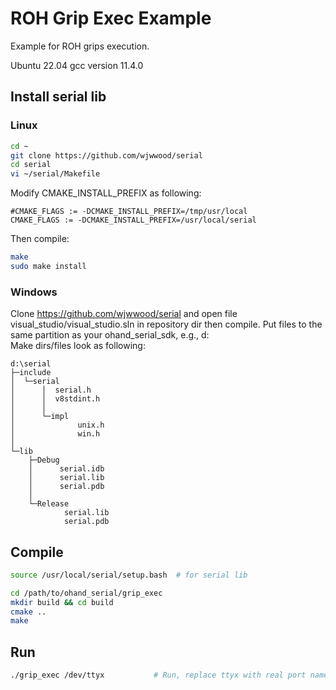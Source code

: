 
# ROH Grip Exec Example

Example for ROH grips execution.

Ubuntu 22.04
gcc version 11.4.0

## Install serial lib

### Linux

```BASH
cd ~
git clone https://github.com/wjwwood/serial
cd serial
vi ~/serial/Makefile
```

Modify CMAKE_INSTALL_PREFIX as following:

```TXT
#CMAKE_FLAGS := -DCMAKE_INSTALL_PREFIX=/tmp/usr/local
CMAKE_FLAGS := -DCMAKE_INSTALL_PREFIX=/usr/local/serial
```

Then compile:

```BASH
make
sudo make install
```

### Windows

Clone https://github.com/wjwwood/serial and open file visual_studio/visual_studio.sln in repository dir then compile.
Put files to the same partition as your ohand_serial_sdk, e.g., d:\
Make dirs/files look as following:

```TXT
d:\serial
├─include
│  └─serial
│      │  serial.h
│      │  v8stdint.h
│      │
│      └─impl
│              unix.h
│              win.h
│
└─lib
    ├─Debug
    │      serial.idb
    │      serial.lib
    │      serial.pdb
    │
    └─Release
            serial.lib
            serial.pdb
```

## Compile

```BASH
source /usr/local/serial/setup.bash  # for serial lib

cd /path/to/ohand_serial/grip_exec
mkdir build && cd build
cmake ..
make
```

## Run

```BASH
./grip_exec /dev/ttyx           # Run, replace ttyx with real port name
```
